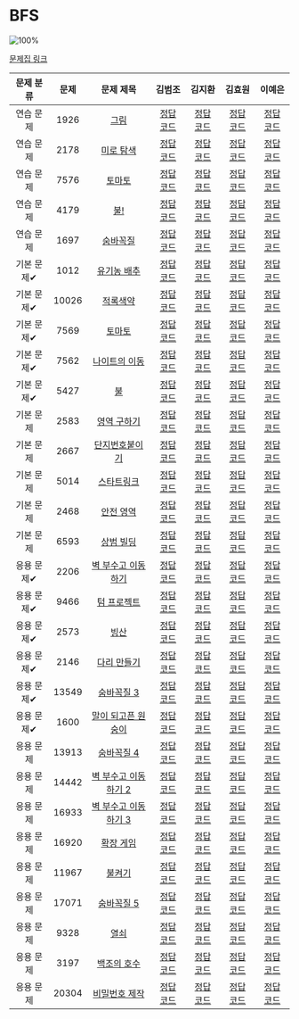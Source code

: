 # BFS

![100%](https://progress-bar.dev/30/?scale=30&title=progress&width=500&color=babaca&suffix=/30)

[문제집 링크](https://www.acmicpc.net/workbook/view/7313)

| 문제 분류 | 문제 | 문제 제목 | 김범조 | 김지환 | 김효원 | 이예은 |
| :--: | :--: | :--: | :--: | :--: | :--: | :--: |
| 연습 문제 | 1926 | [그림](https://www.acmicpc.net/problem/1926) | [정답 코드]() | [정답 코드]() | [정답 코드]() | [정답 코드]() |
| 연습 문제 | 2178 | [미로 탐색](https://www.acmicpc.net/problem/2178) | [정답 코드]() | [정답 코드]() | [정답 코드]() | [정답 코드]() |
| 연습 문제 | 7576 | [토마토](https://www.acmicpc.net/problem/7576) | [정답 코드]() | [정답 코드]() | [정답 코드]() | [정답 코드]() |
| 연습 문제 | 4179 | [불!](https://www.acmicpc.net/problem/4179) | [정답 코드]() | [정답 코드]() | [정답 코드]() | [정답 코드]() |
| 연습 문제 | 1697 | [숨바꼭질](https://www.acmicpc.net/problem/1697) | [정답 코드]() | [정답 코드]() | [정답 코드]() | [정답 코드]() |
| 기본 문제✔ | 1012 | [유기농 배추](https://www.acmicpc.net/problem/1012) | [정답 코드]() | [정답 코드]() | [정답 코드]() | [정답 코드]() |
| 기본 문제✔ | 10026 | [적록색약](https://www.acmicpc.net/problem/10026) | [정답 코드]() | [정답 코드]() | [정답 코드]() | [정답 코드]() |
| 기본 문제✔ | 7569 | [토마토](https://www.acmicpc.net/problem/7569) | [정답 코드]() | [정답 코드]() | [정답 코드]() | [정답 코드]() |
| 기본 문제✔ | 7562 | [나이트의 이동](https://www.acmicpc.net/problem/7562) | [정답 코드]() | [정답 코드]() | [정답 코드]() | [정답 코드]() |
| 기본 문제✔ | 5427 | [불](https://www.acmicpc.net/problem/5427) | [정답 코드]() | [정답 코드]() | [정답 코드]() | [정답 코드]() |
| 기본 문제 | 2583 | [영역 구하기](https://www.acmicpc.net/problem/2583) | [정답 코드]() | [정답 코드]() | [정답 코드]() | [정답 코드]() |
| 기본 문제 | 2667 | [단지번호붙이기](https://www.acmicpc.net/problem/2667) | [정답 코드]() | [정답 코드]() | [정답 코드]() | [정답 코드]() |
| 기본 문제 | 5014 | [스타트링크](https://www.acmicpc.net/problem/5014) | [정답 코드]() | [정답 코드]() | [정답 코드]() | [정답 코드]() |
| 기본 문제 | 2468 | [안전 영역](https://www.acmicpc.net/problem/2468) | [정답 코드]() | [정답 코드]() | [정답 코드]() | [정답 코드]() |
| 기본 문제 | 6593 | [상범 빌딩](https://www.acmicpc.net/problem/6593) | [정답 코드]() | [정답 코드]() | [정답 코드]() | [정답 코드]() |
| 응용 문제✔ | 2206 | [벽 부수고 이동하기](https://www.acmicpc.net/problem/2206) | [정답 코드]() | [정답 코드]() | [정답 코드]() | [정답 코드]() |
| 응용 문제✔ | 9466 | [텀 프로젝트](https://www.acmicpc.net/problem/9466) | [정답 코드]() | [정답 코드]() | [정답 코드]() | [정답 코드]() |
| 응용 문제✔ | 2573 | [빙산](https://www.acmicpc.net/problem/2573) | [정답 코드]() | [정답 코드]() | [정답 코드]() | [정답 코드]() |
| 응용 문제✔ | 2146 | [다리 만들기](https://www.acmicpc.net/problem/2146) | [정답 코드]() | [정답 코드]() | [정답 코드]() | [정답 코드]() |
| 응용 문제✔ | 13549 | [숨바꼭질 3](https://www.acmicpc.net/problem/13549) | [정답 코드]() | [정답 코드]() | [정답 코드]() | [정답 코드]() |
| 응용 문제✔ | 1600 | [말이 되고픈 원숭이](https://www.acmicpc.net/problem/1600) | [정답 코드]() | [정답 코드]() | [정답 코드]() | [정답 코드]() |
| 응용 문제 | 13913 | [숨바꼭질 4](https://www.acmicpc.net/problem/13913) | [정답 코드]() | [정답 코드]() | [정답 코드]() | [정답 코드]() |
| 응용 문제 | 14442 | [벽 부수고 이동하기 2](https://www.acmicpc.net/problem/14442) | [정답 코드]() | [정답 코드]() | [정답 코드]() | [정답 코드]() |
| 응용 문제 | 16933 | [벽 부수고 이동하기 3](https://www.acmicpc.net/problem/16933) | [정답 코드]() | [정답 코드]() | [정답 코드]() | [정답 코드]() |
| 응용 문제 | 16920 | [확장 게임](https://www.acmicpc.net/problem/16920) | [정답 코드]() | [정답 코드]() | [정답 코드]() | [정답 코드]() |
| 응용 문제 | 11967 | [불켜기](https://www.acmicpc.net/problem/11967) | [정답 코드]() | [정답 코드]() | [정답 코드]() | [정답 코드]() |
| 응용 문제 | 17071 | [숨바꼭질 5](https://www.acmicpc.net/problem/17071) | [정답 코드]() | [정답 코드]() | [정답 코드]() | [정답 코드]() |
| 응용 문제 | 9328 | [열쇠](https://www.acmicpc.net/problem/9328) | [정답 코드]() | [정답 코드]() | [정답 코드]() | [정답 코드]() |
| 응용 문제 | 3197 | [백조의 호수](https://www.acmicpc.net/problem/3197) | [정답 코드]() | [정답 코드]() | [정답 코드]() | [정답 코드]() |
| 응용 문제 | 20304 | [비밀번호 제작](https://www.acmicpc.net/problem/20304) | [정답 코드]() | [정답 코드]() | [정답 코드]() | [정답 코드]() |
